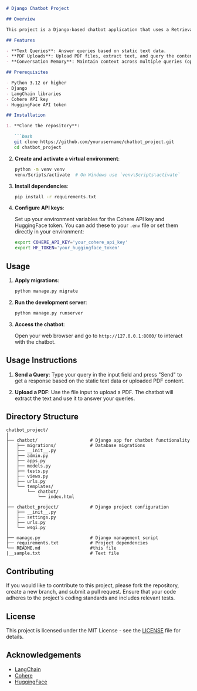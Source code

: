 

```markdown
# Django Chatbot Project

## Overview

This project is a Django-based chatbot application that uses a Retrieval-Augmented Generation (RAG) model to answer user queries. The application can handle text input and support PDF file uploads to extract and process data from PDFs.

## Features

- **Text Queries**: Answer queries based on static text data.
- **PDF Uploads**: Upload PDF files, extract text, and query the content.
- **Conversation Memory**: Maintain context across multiple queries (optional implementation).

## Prerequisites

- Python 3.12 or higher
- Django
- LangChain libraries
- Cohere API key
- HuggingFace API token

## Installation

1. **Clone the repository**:

   ```bash
   git clone https://github.com/yourusername/chatbot_project.git
   cd chatbot_project
   ```

2. **Create and activate a virtual environment**:

   ```bash
   python -m venv venv
   venv/Scripts/activate  # On Windows use `venv\Scripts\activate`
   ```

3. **Install dependencies**:

   ```bash
   pip install -r requirements.txt
   ```

4. **Configure API keys**:

   Set up your environment variables for the Cohere API key and HuggingFace token. You can add these to your `.env` file or set them directly in your environment:

   ```bash
   export COHERE_API_KEY='your_cohere_api_key'
   export HF_TOKEN='your_huggingface_token'
   ```

## Usage

1. **Apply migrations**:

   ```bash
   python manage.py migrate
   ```

2. **Run the development server**:

   ```bash
   python manage.py runserver
   ```

3. **Access the chatbot**:

   Open your web browser and go to `http://127.0.0.1:8000/` to interact with the chatbot.

## Usage Instructions

1. **Send a Query**: Type your query in the input field and press "Send" to get a response based on the static text data or uploaded PDF content.

2. **Upload a PDF**: Use the file input to upload a PDF. The chatbot will extract the text and use it to answer your queries.

## Directory Structure

```
chatbot_project/
│
├── chatbot/                    # Django app for chatbot functionality
│   ├── migrations/             # Database migrations
│   ├── __init__.py
│   ├── admin.py
│   ├── apps.py
│   ├── models.py
│   ├── tests.py
│   ├── views.py
│   ├── urls.py
│   └── templates/
│       └── chatbot/
│           └── index.html
│
├── chatbot_project/            # Django project configuration
│   ├── __init__.py
│   ├── settings.py
│   ├── urls.py
│   └── wsgi.py
│
├── manage.py                   # Django management script
├── requirements.txt            # Project dependencies
└── README.md                   #this file
|__sample.txt                   # Text file
```

## Contributing

If you would like to contribute to this project, please fork the repository, create a new branch, and submit a pull request. Ensure that your code adheres to the project's coding standards and includes relevant tests.

## License

This project is licensed under the MIT License - see the [LICENSE](LICENSE) file for details.

## Acknowledgements

- [LangChain](https://www.langchain.com)
- [Cohere](https://cohere.ai)
- [HuggingFace](https://huggingface.co)

```

